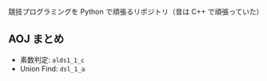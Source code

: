 競技プログラミングを Python で頑張るリポジトリ（昔は C++ で頑張っていた）

## AOJ まとめ

- 素数判定: `alds1_1_c`
- Union Find: `dsl_1_a`

